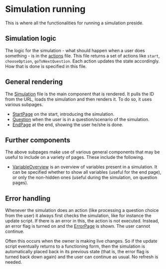 # Simulation running

This is where all the functionalities for running a simulation preside.

## Simulation logic

The logic for the simulation - what should happen when a user does something - is in the [actions](./actions.js) file. This file returns a set of actions like `start`, `chooseOption`, `goToNextQuestion`. Each action updates the state accordingly. How that is done is specified in this file.

## General rendering

The [Simulation](./Simulation.jsx) file is the main component that is rendered. It pulls the ID from the URL, loads the simulation and then renders it. To do so, it uses various subpages.

- [StartPage](./subpages/StartPage.jsx) on the start, introducing the simulation.
- [Question](./subpages/Question.jsx) when the user is in a question/scenario of the simulation.
- [EndPage](./subpages/EndPage.jsx) at the end, showing the user he/she is done.

## Further components

The above subpages make use of various general components that may be useful to include on a variety of pages. These include the following.

- [VariableOverview](./components/VariableOverview.jsx) is an overview of variables present in a simulation. It can be specified whether to show all variables (useful for the end page), or only the non-hidden ones (useful during the simulation, on question pages).

## Error handling

Whenever the simulation does an action (like processing a question choice from the user) it always first checks the simulation, like for instance the update script. If there is an error in this, the action is not executed. Instead, an error flag is turned on and the [ErrorPage](./subpages/ErrorPage.jsx) is shown. The user cannot continue.

Often this occurs when the owner is making live changes. So if the update script eventually returns to a functioning form, then the simulation is automatically placed back in its previous state (that is, the error flag is turned back down again) and the user can continue as usual. No refresh is needed.
